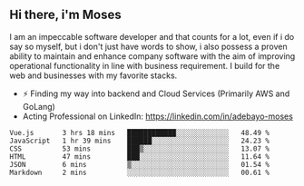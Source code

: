 ## Hi there, i'm Moses

I am an impeccable software developer and that counts for a lot, even if i do say so myself, but i don't just have words to show, i also possess a proven ability to maintain and enhance company software with the aim of improving operational functionality in line with business requirement. I build for the web and businesses with my favorite stacks.
- ⚡ Finding my way into backend and Cloud Services (Primarily AWS and GoLang)
- Acting Professional on LinkedIn: https://linkedin.com/in/adebayo-moses

<!--START_SECTION:waka-->

```text
Vue.js       3 hrs 18 mins   ████████████░░░░░░░░░░░░░   48.49 %
JavaScript   1 hr 39 mins    ██████░░░░░░░░░░░░░░░░░░░   24.23 %
CSS          53 mins         ███▒░░░░░░░░░░░░░░░░░░░░░   13.07 %
HTML         47 mins         ███░░░░░░░░░░░░░░░░░░░░░░   11.64 %
JSON         6 mins          ▒░░░░░░░░░░░░░░░░░░░░░░░░   01.54 %
Markdown     2 mins          ░░░░░░░░░░░░░░░░░░░░░░░░░   00.61 %
```

<!--END_SECTION:waka-->
